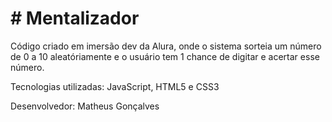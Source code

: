 <h1># Mentalizador</h1>
<p>Código criado em imersão dev da Alura, onde o sistema sorteia um número de 0 a 10 aleatóriamente e o usuário tem 1 chance de digitar e acertar esse número.</p>
<p>Tecnologias utilizadas: JavaScript, HTML5 e CSS3</p>
<p>Desenvolvedor: Matheus Gonçalves</p>
